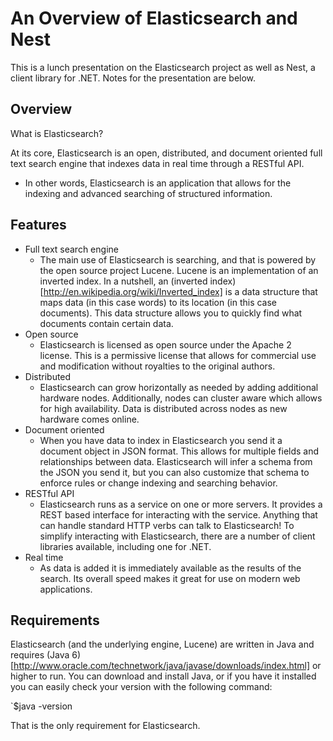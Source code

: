 An Overview of Elasticsearch and Nest
=====================================

This is a lunch presentation on the Elasticsearch project as well as Nest, 
a client library for .NET. Notes for the presentation are below.

Overview
--------
What is Elasticsearch?

At its core, Elasticsearch is an open, distributed, and document oriented full text search engine that indexes data in real time through a RESTful API.

* In other words, Elasticsearch is an application that allows for the indexing and advanced searching of structured information.

Features
--------
* Full text search engine
	* The main use of Elasticsearch is searching, and that is powered by the open source project Lucene. Lucene is an implementation of an inverted index. In a nutshell, an (inverted index)[http://en.wikipedia.org/wiki/Inverted_index] is a data structure that maps data (in this case words) to its location (in this case documents). This data structure allows you to quickly find what documents contain certain data.
* Open source
	* Elasticsearch is licensed as open source under the Apache 2 license. This is a permissive license that allows for commercial use and modification without royalties to the original authors.
* Distributed
	* Elasticsearch can grow horizontally as needed by adding additional hardware nodes. Additionally, nodes can cluster aware which allows for high availability. Data is distributed across nodes as new hardware comes online.
* Document oriented
	* When you have data to index in Elasticsearch you send it a document object in JSON format. This allows for multiple fields and relationships between data. Elasticsearch will infer a schema from the JSON you send it, but you can also customize that schema to enforce rules or change indexing and searching behavior.
* RESTful API
	* Elasticsearch runs as a service on one or more servers. It provides a REST based interface for interacting with the service. Anything that can handle standard HTTP verbs can talk to Elasticsearch! To simplify interacting with Elasticsearch, there are a number of client libraries available, including one for .NET.
* Real time
	* As data is added it is immediately available as the results of the search. Its overall speed makes it great for use on modern web applications.

Requirements
------------
Elasticsearch (and the underlying engine, Lucene) are written in Java and requires (Java 6)[http://www.oracle.com/technetwork/java/javase/downloads/index.html] or higher to run. You can download and install Java, or if you have it installed you can easily check your version with the following command:

`$java -version

That is the only requirement for Elasticsearch.
